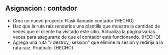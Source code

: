 ## Asignacion : contador
- Crea un nuevo proyecto Flask llamado contador (HECHO)
- Haz que la ruta raíz renderice una plantilla que muestre la cantidad de veces que el cliente ha visitado este sitio. Actualiza la página varias veces para asegurarte de que el contador esté funcionando. (HECHO)
- Agrega una ruta "/ destroy_ session" que elimine la sesión y redirija a la ruta raíz. Pruébalo. (HECHO)
